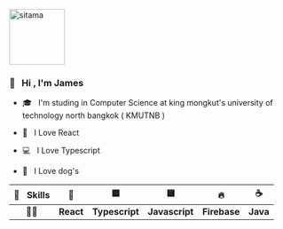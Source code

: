 <img src="https://media.tenor.com/images/2d4569ad19e5167b53c9e6e2acf89e7c/tenor.gif" alt="sitama" width="100"/>

### 👋 &nbsp; Hi , I'm James

- 🎓 &nbsp; I'm studing in Computer Science at king mongkut's university of technology north bangkok ( KMUTNB )

- 💅 &nbsp; I Love React

- 💻 &nbsp; I Love Typescript

- 🐶 &nbsp; I Love dog's

| 💫 &nbsp; Skills | 💅 | 🟦 | 🟨 | 🔥 | ☕️ |
|:---:|:-----:|:-----:|:-----:|:-----:|:-----:|
| 🍕🧀 | <b>React</b> | <b>Typescript</b> | <b>Javascript</b> | <b>Firebase</b> | <b>Java</b> |



